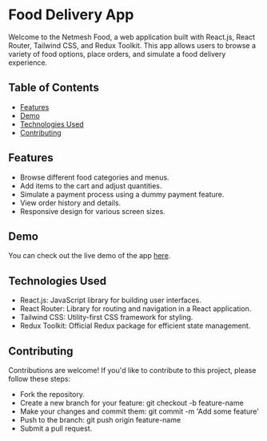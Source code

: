 # Food Delivery App

Welcome to the Netmesh Food, a web application built with React.js, React Router, Tailwind CSS, and Redux Toolkit. This app allows users to browse a variety of food options, place orders, and simulate a food delivery experience.

## Table of Contents

- [Features](#features)
- [Demo](#demo)
- [Technologies Used](#technologies-used)
- [Contributing](#contributing)


## Features

- Browse different food categories and menus.
- Add items to the cart and adjust quantities.
- Simulate a payment process using a dummy payment feature.
- View order history and details.
- Responsive design for various screen sizes.

## Demo

You can check out the live demo of the app [here](#).

## Technologies Used

- React.js: JavaScript library for building user interfaces.
- React Router: Library for routing and navigation in a React application.
- Tailwind CSS: Utility-first CSS framework for styling.
- Redux Toolkit: Official Redux package for efficient state management.

## Contributing

Contributions are welcome! If you'd like to contribute to this project, please follow these steps:

- Fork the repository.
- Create a new branch for your feature: git checkout -b feature-name
- Make your changes and commit them: git commit -m 'Add some feature'
- Push to the branch: git push origin feature-name
- Submit a pull request.



